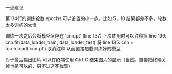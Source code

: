 一点建议

第134行的训练轮数 epochs 可以设置的小一点，比如 5，10 结果都差不多，轮数太多训练的太慢

训练一次之后会将模型保存在 'cnn.pt' (line 137)
下次使用时可以注释掉 line 136: cnn.fit(data_loader_train, data_loader_test)
将 line 135: cnn = torch.load('cnn.pt') 取消注释
从而直接加载训练好的模型

对于最后输出图片 可以在终端使用 Ctrl-C 结束图片的显示（当然，直接把终端关掉也是可以的，只不过这不优雅）
